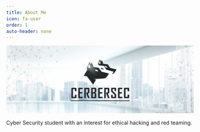 ```yaml
---
title: About Me
icon: fa-user
order: 1
auto-header: none
---
```


<a href="#" class="image featured"><img src="assets/images/banner-wide.png" alt="cerbersec banner" /></a>

<p>Cyber Security student with an interest for ethical hacking and red teaming.</p>
